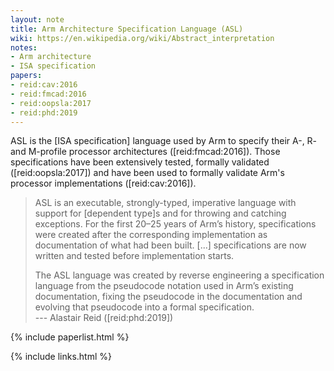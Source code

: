 ```yaml
---
layout: note
title: Arm Architecture Specification Language (ASL)
wiki: https://en.wikipedia.org/wiki/Abstract_interpretation
notes:
- Arm architecture
- ISA specification
papers:
- reid:cav:2016
- reid:fmcad:2016
- reid:oopsla:2017
- reid:phd:2019
---
```


ASL is the [ISA specification] language used by Arm to
specify their A-, R- and M-profile processor architectures ([reid:fmcad:2016]).
Those specifications have been extensively tested,
formally validated ([reid:oopsla:2017])
and have been used to formally validate Arm's
processor implementations ([reid:cav:2016]).

> ASL is an executable, strongly-typed, imperative language with support for
> [dependent type]s and for throwing and catching exceptions.  For the first
> 20–25 years of Arm’s history, specifications were created after the
> corresponding implementation as documentation of what had been built.  [...]
> specifications are now written and tested before implementation starts.
>
> The ASL language was created by reverse engineering a specification language
> from the pseudocode notation used in Arm’s existing documentation, fixing the
> pseudocode in the documentation and evolving that pseudocode into a formal
> specification.
> <br>--- Alastair Reid ([reid:phd:2019])

{% include paperlist.html %}

{% include links.html %}
